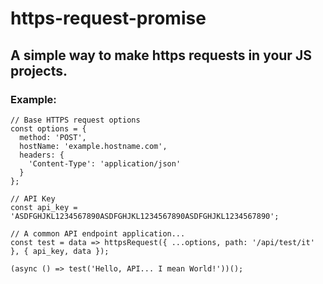 # https-request-promise
## A simple way to make https requests in your JS projects.

### Example:

```
// Base HTTPS request options
const options = {
  method: 'POST',
  hostName: 'example.hostname.com',
  headers: {
    'Content-Type': 'application/json'
  }
};

// API Key
const api_key = 'ASDFGHJKL1234567890ASDFGHJKL1234567890ASDFGHJKL1234567890';

// A common API endpoint application...
const test = data => httpsRequest({ ...options, path: '/api/test/it' }, { api_key, data });

(async () => test('Hello, API... I mean World!'))();
```